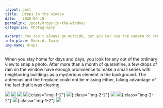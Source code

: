```yaml
---
layout: post
title:  Drops in the window
date:   2020-04-19
permalink: /post/drops-in-the-window/
categories: Photography

excerpt: You can't always go outside, but you can use the camera to create something.
info-place: Madrid, Spain
img-name: drops
---
```


When you stay home for days and days, you look for any out of the ordinary view to snap a photo. After more than a month of quarantine, a few drops of rain on the window have enough prominence to make a small series with neighboring buildings as a mysterious element in the background. The antennas and the fireplace could not be missing either, taking advantage of the fact that it was clearing.

<div class="gallery" markdown="1">

![]({{site.url}}/assets{{page.permalink}}{{page.img-name}}02.jpg)
![]({{site.url}}/assets{{page.permalink}}{{page.img-name}}03.jpg)
![]({{site.url}}/assets{{page.permalink}}{{page.img-name}}04.jpg)
![]({{site.url}}/assets{{page.permalink}}{{page.img-name}}05.jpg){:class="img-1-2"}
![]({{site.url}}/assets{{page.permalink}}{{page.img-name}}06.jpg){:class="img-2-2"}
![]({{site.url}}/assets{{page.permalink}}{{page.img-name}}08.jpg)
![]({{site.url}}/assets{{page.permalink}}{{page.img-name}}09.jpg){:class="img-2-2"}
![]({{site.url}}/assets{{page.permalink}}{{page.img-name}}07.jpg){:class="img-1-2"}
![]({{site.url}}/assets{{page.permalink}}{{page.img-name}}10.jpg)

</div>